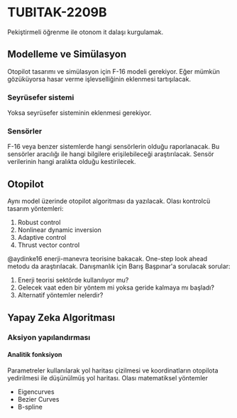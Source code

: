 # TUBITAK-2209B

Pekiştirmeli öğrenme ile otonom it dalaşı kurgulamak.

## Modelleme ve Simülasyon

Otopilot tasarımı ve simülasyon için F-16 modeli gerekiyor. Eğer mümkün
gözüküyorsa hasar verme işlevselliğinin eklenmesi tartışılacak.

### Seyrüsefer sistemi

Yoksa seyrüsefer sisteminin eklenmesi gerekiyor.

### Sensörler

F-16 veya benzer sistemlerde hangi sensörlerin olduğu raporlanacak. Bu
sensörler aracılığı ile hangi bilgilere erişilebileceği araştırılacak. Sensör
verilerinin hangi aralıkta olduğu kestirilecek.

## Otopilot

Aynı model üzerinde otopilot algoritması da yazılacak. Olası kontrolcü tasarım
yöntemleri:
1. Robust control
2. Nonlinear dynamic inversion
3. Adaptive control
4. Thrust vector control

@aydinke16 enerji-manevra teorisine bakacak. One-step look ahead metodu da
araştırılacak. Danışmanlık için Barış Başpınar'a sorulacak sorular:
1. Enerji teorisi sektörde kullanılıyor mu?
2. Gelecek vaat eden bir yöntem mi yoksa geride kalmaya mı başladı?
3. Alternatif yöntemler nelerdir?

## Yapay Zeka Algoritması

### Aksiyon yapılandırması

#### Analitik fonksiyon

Parametreler kullanılarak yol haritası çizilmesi ve koordinatların otopilota
yedirilmesi ile düşünülmüş yol haritası. Olası matematiksel yöntemler
- Eigencurves
- Bezier Curves
- B-spline
